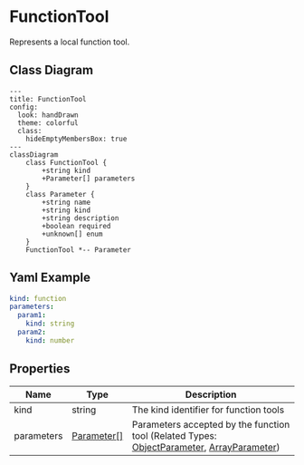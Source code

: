 # FunctionTool

Represents a local function tool.

## Class Diagram

```mermaid
---
title: FunctionTool
config:
  look: handDrawn
  theme: colorful
  class:
    hideEmptyMembersBox: true
---
classDiagram
    class FunctionTool {
        +string kind
        +Parameter[] parameters
    }
    class Parameter {
        +string name
        +string kind
        +string description
        +boolean required
        +unknown[] enum
    }
    FunctionTool *-- Parameter
```



## Yaml Example

```yaml
kind: function
parameters:
  param1:
    kind: string
  param2:
    kind: number

```




## Properties

| Name | Type | Description |
| ---- | ---- | ----------- |
| kind | string | The kind identifier for function tools  |
| parameters | [Parameter[]](Parameter.md) | Parameters accepted by the function tool (Related Types: [ObjectParameter](ObjectParameter.md), [ArrayParameter](ArrayParameter.md)) |



